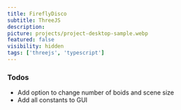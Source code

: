 ```yaml
---
title: FireflyDisco
subtitle: ThreeJS
description:
picture: projects/project-desktop-sample.webp
featured: false
visibility: hidden
tags: ['threejs', 'typescript']
---
```


### Todos
* Add option to change number of boids and scene size
* Add all constants to GUI